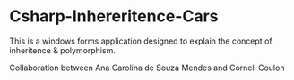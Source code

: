 # Csharp-Inhereritence-Cars

This is a windows forms application designed to explain the concept of inheritence & polymorphism.

Collaboration between Ana Carolina de Souza Mendes and Cornell Coulon
